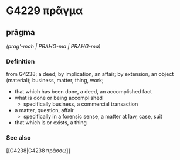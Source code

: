# G4229 πρᾶγμα

## prâgma

_(prag'-mah | PRAHG-ma | PRAHG-ma)_

### Definition

from G4238; a deed; by implication, an affair; by extension, an object (material); business, matter, thing, work; 

- that which has been done, a deed, an accomplished fact
- what is done or being accomplished
  - specifically business, a commercial transaction
- a matter, question, affair
  - specifically in a forensic sense, a matter at law, case, suit
- that which is or exists, a thing

### See also

[[G4238|G4238 πράσσω]]
